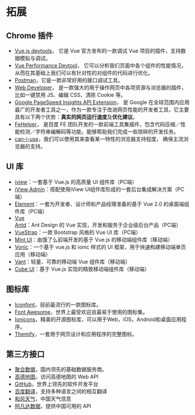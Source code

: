 # 拓展
## Chrome 插件
- [Vue.js devtools](https://chrome.google.com/webstore/detail/vuejs-devtools/nhdogjmejiglipccpnnnanhbledajbpd?hl=zh-CN)，
它是 Vue 官方发布的一款调试 Vue 项目的插件，支持数据模拟与调试。
- [Vue Performance Devtool](https://chrome.google.com/webstore/detail/vue-performance-devtool/koljilikekcjfeecjefimopfffhkjbne)，
它可以分析我们页面中各个组件的性能情况，从而在其基础上我们可以有针对性的对组件的代码进行优化。
- [Postman](https://chrome.google.com/webstore/detail/postman/fhbjgbiflinjbdggehcddcbncdddomop?hl=en)，它是一款非常好用的接口调试工具。
- [Web Developer](https://chrome.google.com/webstore/detail/web-developer/bfbameneiokkgbdmiekhjnmfkcnldhhm)，
是一款强大的用于操作网页中各项资源与浏览器的插件，比如一键禁用 JS、编辑 CSS、清除 Cookie 等。
- [Google PageSpeed Insights API Extension](https://chrome.google.com/webstore/detail/google-pagespeed-insights/hfebkooaidmeboeblkkejdoepilnnjhn)，
是 Google 在全球范围内应用最广的开发者工具之一，作为一款专注于改进网页性能的开发者工具，它主要具有以下两个优势：**真实的网页运行速度**及**优化建议**。
- [FeHelper](https://chrome.google.com/webstore/detail/web%E5%89%8D%E7%AB%AF%E5%8A%A9%E6%89%8Bfehelper/pkgccpejnmalmdinmhkkfafefagiiiad?hl=zh-CN)，
是百度 FE 团队开发的一款前端工具集插件，包含代码压缩／性能检测／字符串编解码等功能，能够帮助我们完成一些琐碎的开发任务。
- [can-i-use](https://chrome.google.com/webstore/detail/can-i-use/decehbilpgknnlnkbgkcggjbgjbphljb)，我们可以使用其来查看某一特性的浏览器支持程度，
确保主流浏览器的支持。

## UI 库
- [iview](https://www.iviewui.com/)：一套基于 Vue.js 的高质量 UI 组件库（PC端）
- [iView Admin](https://github.com/iview/iview-admin)：搭配使用iView UI组件库形成的一套后台集成解决方案（PC端）
- [Element](http://element-cn.eleme.io/#/zh-CN)：一套为开发者、设计师和产品经理准备的基于 Vue 2.0 的桌面端组件库（PC端）
- [Vue Antd](http://okoala.github.io/vue-antd/#!/docs/introduce)：Ant Design 的 Vue 实现，开发和服务于企业级后台产品（PC端）
- [VueStrap](http://yuche.github.io/vue-strap/)：一款 Bootstrap 风格的 Vue UI 库（PC端）
- [Mint UI](http://mint-ui.github.io/#!/zh-cn)：由饿了么前端开发的基于 Vue.js 的移动端组件库（移动端）
- [Vonic](https://wangdahoo.github.io/vonic-documents/#/?id=vonic)：一个基于 vue.js 和 ionic 样式的 UI 框架，用于快速构建移动端单页应用（移动端）
- [Vant](https://youzan.github.io/vant/#/zh-CN/intro)：轻量、可靠的移动端 Vue 组件库（移动端）
- [Cube UI](https://didi.github.io/cube-ui/#/zh-CN/docs/introduction)：基于 Vue.js 实现的精致移动端组件库（移动端）

## 图标库
- [Iconfont](https://www.iconfont.cn/)，目前最流行的一款图标库。
- [Font Awesome](https://fontawesome.com/)，世界上最受欢迎且最易于使用的图标集。
- [Ionicons](https://ionicons.com/)，精美的开源图标库，可以用于Web，iOS，Android和桌面应用程序。
- [Themify](https://themify.me/themify-icons)，一套用于网页设计和应用程序的完整图标。

## 第三方接口
- [聚合数据](https://www.juhe.cn/docs)，国内领先的基础数据服务商。
- [高德地图](https://lbs.amap.com/)，访问高德地图的 Web API
- [GitHub](https://developer.github.com/v3/)，世界上领先的软件开发平台
- [百度翻译](http://api.fanyi.baidu.com/api/trans/product/index)，支持多种语言之间的相互翻译
- [和风天气](https://www.heweather.com/documents/)，中国天气信息
- [阿凡达数据](https://www.avatardata.cn/Docs)，提供中国可用的 API
